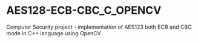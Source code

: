# AES128-ECB-CBC_C_OPENCV
Computer Security project - implementation of AES123 both ECB and CBC mode in C++ language using OpenCV
